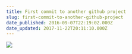 ```yaml
---
title: First commit to another github project
slug: first-commit-to-another-github-project
date_published: 2016-09-07T22:19:02.000Z
date_updated: 2017-11-22T20:11:10.000Z
---
```


![](https://www.dropbox.com/s/lbd0nhgqj8glqzy/Screenshot%202016-09-07%2023.16.49.png?raw=1)
